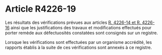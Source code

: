 # Article R4226-19

Les résultats des vérifications prévues aux articles [R. 4226-14 et R. 4226-16][1] ainsi que les justifications des travaux et modifications effectués pour porter remède aux défectuosités constatées sont consignés sur un registre. 
  
  
Lorsque les vérifications sont effectuées par un organisme accrédité, les rapports établis à la suite de ces vérifications sont annexés à ce registre.

 [1]: /affichCodeArticle.do?cidTexte=LEGITEXT000006072050&idArticle=LEGIARTI000022761574&dateTexte=&categorieLien=cid